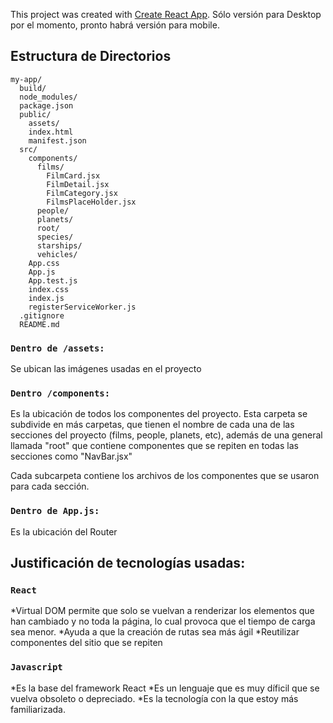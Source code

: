 This project was created with [Create React App](https://github.com/facebookincubator/create-react-app).
Sólo versión para Desktop por el momento, pronto habrá versión para mobile.

## Estructura de Directorios

```
my-app/
  build/
  node_modules/
  package.json
  public/
    assets/
    index.html
    manifest.json
  src/
    components/
      films/
        FilmCard.jsx
        FilmDetail.jsx
        FilmCategory.jsx
        FilmsPlaceHolder.jsx
      people/
      planets/
      root/
      species/
      starships/
      vehicles/
    App.css
    App.js
    App.test.js
    index.css
    index.js
    registerServiceWorker.js
  .gitignore
  README.md
```

### `Dentro de /assets:`

Se ubican las imágenes usadas en el proyecto

### `Dentro /components:`

Es la ubicación de todos los componentes del proyecto. Esta carpeta se subdivide en más carpetas, que tienen el nombre de cada una de las secciones del proyecto (films, people, planets, etc), además de una general llamada "root" que contiene componentes que se repiten en todas las secciones como "NavBar.jsx"

Cada subcarpeta contiene los archivos de los componentes que se usaron para cada sección.

### `Dentro de App.js:`

Es la ubicación del Router

## Justificación de tecnologías usadas:

### `React`
*Virtual DOM permite que solo se vuelvan a renderizar los elementos que han cambiado y no toda la página, lo cual provoca que el tiempo de carga sea menor.
*Ayuda a que la creación de rutas sea más ágil
*Reutilizar componentes del sitio que se repiten

### `Javascript`

*Es la base del framework React
*Es un lenguaje que es muy díficil que se vuelva obsoleto o depreciado.
*Es la tecnología con la que estoy más familiarizada.


